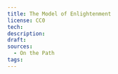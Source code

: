 ```yaml
---
title: The Model of Enlightenment
license: CC0
tech: 
description: 
draft: 
sources:
  - On the Path
tags:
---
```

	